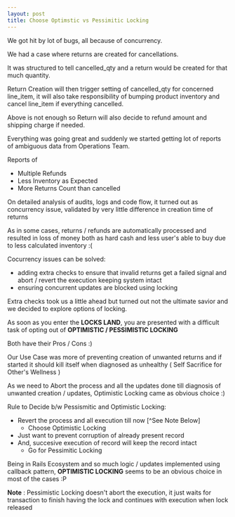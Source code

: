 ```yaml
---
layout: post
title: Choose Optimstic vs Pessimitic Locking 
---
```


We got hit by lot of bugs, all because of concurrency.

We had a case where returns are created for cancellations.

It was structured to tell cancelled_qty and a return would be created for that much quantity.

Return Creation will then trigger setting of cancelled_qty for
concerned line_item, it will also take responsibility of bumping
product inventory and cancel line_item if everything cancelled.

Above is not enough so Return will also decide to refund amount and shipping
charge if needed.

Everything was going great and suddenly we started getting lot of
reports of ambiguous data from Operations Team.

Reports of

- Multiple Refunds
- Less Inventory as Expected
- More Returns Count than cancelled


On detailed analysis of audits, logs and code flow, it turned out as
concurrency issue, validated by very little difference in creation time
of returns

As in some cases, returns / refunds are automatically processed and
resulted in loss of money both as hard cash and less user's able to buy
due to less calculated inventory :(

Cocurrency issues can be solved:

- adding extra checks to ensure that invalid returns get a failed signal
 and abort / revert the execution keeping system intact
- ensuring concurrent updates are blocked using locking

Extra checks took us a little ahead but turned out not the ultimate
savior and we decided to explore options of locking.

As soon as you enter the **LOCKS LAND**, you are presented with a
difficult task of opting out of **OPTIMISTIC / PESSIMISTIC LOCKING**

Both have their Pros / Cons :)

Our Use Case was more of preventing creation of unwanted returns and if
started it should kill itself when diagnosed as unhealthy ( Self
Sacrifice for Other's Wellness )

As we need to Abort the process and all the updates done till diagnosis
of unwanted creation / updates, Optimistic Locking came as obvious choice :)

Rule to Decide b/w Pessismitic and Optimistic Locking:

- Revert the process and all execution till now [^See Note Below]
  - Choose Optimistic Locking
- Just want to prevent corruption of already present record
- And, succesive execution of record will keep the record intact
  - Go for Pessimitic Locking

Being in Rails Ecosystem and so much logic / updates implemented using
callback pattern, **OPTIMISTIC LOCKING** seems to be an obvious choice in
most of the cases :P

**Note** : Pessimistic Locking doesn't abort the execution, it just
 waits for transaction to finish having the lock and continues with
execution when lock released
